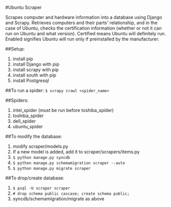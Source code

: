 #Ubuntu Scraper

Scrapes computer and  hardware information into a database using Django and Scrapy.
Retrieves computers and their parts' relationship, and in the case of Ubuntu, checks the certification information (whether or not it can run on Ubuntu and what version).
Certified means Ubuntu will definitely run. Enabled signifies Ubuntu will run only if preinstalled by the manufacturer.

##Setup:
1. install pip
2. install Django with pip
3. install scrapy with pip
4. install south with pip
5. install Postgresql

##To run a spider: ```$ scrapy crawl <spider_name>```

##Spiders:
1. intel_spider (must be run before toshiba_spider)
2. toshiba_spider
3. dell_spider
4. ubuntu_spider

##To modify the database:
1. modify scraper/models.py
2. If a new model is added, add it to scraper/scrapers/items.py
3. ```$ python manage.py syncdb```
4. ```$ python manage.py schemamigration scraper --auto```
5. ```$ python manage.py migrate scraper```

##To drop/create database:
1. ```$ psql -U scraper scraper ```
2. ```# drop schema public cascase; create schema public;```
3. syncdb/schemamigration/migrate as above
